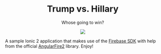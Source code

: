 
<p align="center">
  <h1 align="center">Trump vs. Hillary</h1>
  <p align="center">Whose going to win?</p>
</p>

<p align="center">
  <img src="https://firebasestorage.googleapis.com/v0/b/trump-vs-hilary.appspot.com/o/hillary-vs-trump.jpg?alt=media&token=4da0b579-1e66-487f-bb0b-1dcca56cf3c6" />
</p>

A sample Ionic 2 application that makes use of the [Firebase SDK](https://firebase.google.com/) with help from the official [AngularFire2](https://github.com/angular/angularfire2) library. Enjoy!
